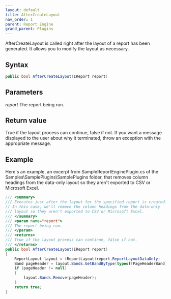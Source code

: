 ```yaml
---
layout: default
title: AfterCreateLayout
nav_order: 1
parent: Report Engine
grand_parent: Plugins
---
```


AfterCreateLayout is called right after the layout of a report has been generated. It allows you to modify the layout as necessary.

## Syntax
```csharp
public bool AfterCreateLayout(IReport report)
```

## Parameters
*report*
The report being run.

## Return value
True if the layout process can continue, false if not. If you want a message displayed to the user about why it terminated, throw an exception with the appropriate message.

## Example
Here's an example, an excerpt from SampleReportEnginePlugin.cs of the Samples\SamplePlugins\SamplePlugins folder, that removes column headings from the data-only layout so they aren't exported to CSV or Microsoft Excel.

```csharp
/// <summary>
/// Executes just after the layout for the specified report is created.
// In this case, we'll remove the column headings from the data-only
/// layout so they aren't exported to CSV or Microsoft Excel.
/// </summary>
/// <param name="report">
/// The report being run.
/// </param>
/// <returns>
/// True if the layout process can continue, false if not.
/// </returns>
public bool AfterCreateLayout(IReport report)
{
    ReportLayout layout = (ReportLayout)report.ReportLayoutDataOnly;
    Band pageHeader = layout.Bands.GetBandByType(typeof(PageHeaderBand));
    if (pageHeader != null)
    {
        layout.Bands.Remove(pageHeader);
    }
    return true;
}
```
